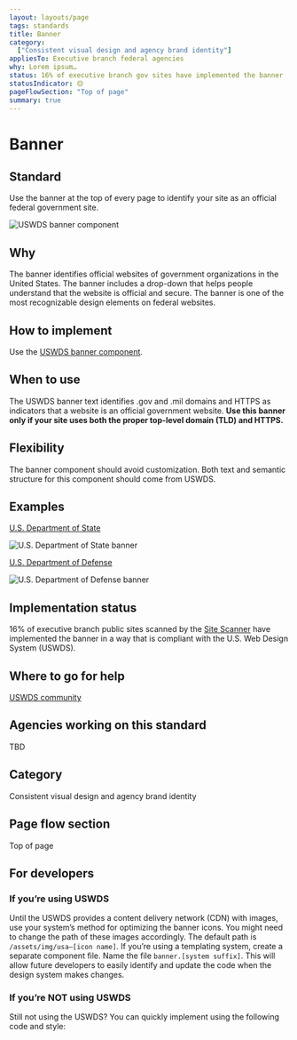 ```yaml
---
layout: layouts/page
tags: standards
title: Banner
category:
  ["Consistent visual design and agency brand identity"]
appliesTo: Executive branch federal agencies
why: Lorem ipsum…
status: 16% of executive branch gov sites have implemented the banner
statusIndicator: 🟡
pageFlowSection: "Top of page"
summary: true
---
```


# Banner

## Standard
Use the banner at the top of every page to identify your site as an official federal government site.

![USWDS banner component](../../../_img/banner.png)

## Why
The banner identifies official websites of government organizations in the United States. The banner includes a drop-down that helps people understand that the website is official and secure. The banner is one of the most recognizable design elements on federal websites. 

## How to implement
Use the [USWDS banner component](https://designsystem.digital.gov/components/banner/).

## When to use
The USWDS banner text identifies .gov and .mil domains and HTTPS as indicators that a website is an official government website. **Use this banner only if your site uses both the proper top-level domain (TLD) and HTTPS.**

## Flexibility
The banner component should avoid customization. Both text and semantic structure for this component should come from USWDS.

## Examples
[U.S. Department of State](https://www.state.gov/)

![U.S. Department of State banner](../../_img/state.png)

[U.S. Department of Defense](https://www.defense.gov/)

![U.S. Department of Defense banner](../../_img/defense.png)

## Implementation status
16% of executive branch public sites scanned by the [Site Scanner](https://digital.gov/guides/site-scanning/) have implemented the banner in a way that is compliant with the U.S. Web Design System (USWDS).

## Where to go for help
[USWDS community](https://designsystem.digital.gov/about/community/)

## Agencies working on this standard
TBD

## Category
Consistent visual design and agency brand identity

## Page flow section
Top of page

## For developers
### If you’re using USWDS
Until the USWDS provides a content delivery network (CDN) with images, use your system’s method for optimizing the banner icons. You might need to change the path of these images accordingly. The default path is `/assets/img/usa–[icon name]`.
If you’re using a templating system, create a separate component file. Name the file `banner.[system suffix]`. This will allow future developers to easily identify and update the code when the design system makes changes.

### If you’re NOT using USWDS
Still not using the USWDS? You can quickly implement using the following code and style:
